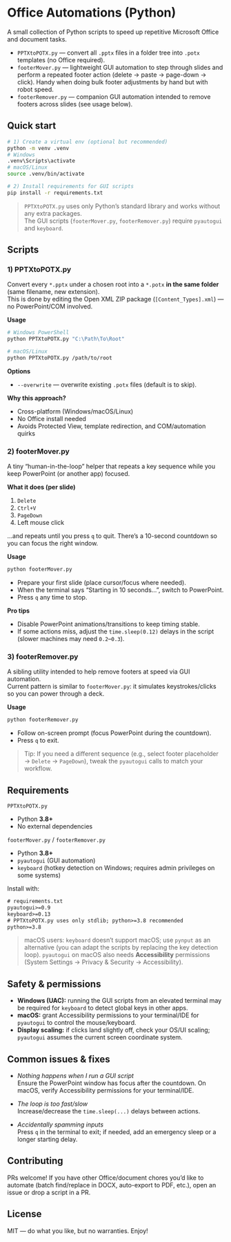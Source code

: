 # Office Automations (Python)

A small collection of Python scripts to speed up repetitive Microsoft Office and document tasks.

- `PPTXtoPOTX.py` — convert all `.pptx` files in a folder tree into `.potx` templates (no Office required).
- `footerMover.py` — lightweight GUI automation to step through slides and perform a repeated footer action (delete → paste → page-down → click). Handy when doing bulk footer adjustments by hand but with robot speed.
- `footerRemover.py` — companion GUI automation intended to remove footers across slides (see usage below).

## Quick start

```bash
# 1) Create a virtual env (optional but recommended)
python -m venv .venv
# Windows
.venv\Scripts\activate
# macOS/Linux
source .venv/bin/activate

# 2) Install requirements for GUI scripts
pip install -r requirements.txt
```

> `PPTXtoPOTX.py` uses only Python’s standard library and works without any extra packages.  
> The GUI scripts (`footerMover.py`, `footerRemover.py`) require `pyautogui` and `keyboard`.

## Scripts

### 1) PPTXtoPOTX.py

Convert every `*.pptx` under a chosen root into a `*.potx` **in the same folder** (same filename, new extension).  
This is done by editing the Open XML ZIP package (`[Content_Types].xml`) — no PowerPoint/COM involved.

**Usage**

```bash
# Windows PowerShell
python PPTXtoPOTX.py "C:\Path\To\Root"

# macOS/Linux
python PPTXtoPOTX.py /path/to/root
```

**Options**

- `--overwrite` — overwrite existing `.potx` files (default is to skip).

**Why this approach?**

- Cross-platform (Windows/macOS/Linux)
- No Office install needed
- Avoids Protected View, template redirection, and COM/automation quirks

### 2) footerMover.py

A tiny “human-in-the-loop” helper that repeats a key sequence while you keep PowerPoint (or another app) focused.

**What it does (per slide)**

1. `Delete`  
2. `Ctrl+V`  
3. `PageDown`  
4. Left mouse click

…and repeats until you press `q` to quit. There’s a 10-second countdown so you can focus the right window.

**Usage**

```bash
python footerMover.py
```

- Prepare your first slide (place cursor/focus where needed).
- When the terminal says “Starting in 10 seconds…”, switch to PowerPoint.
- Press `q` any time to stop.

**Pro tips**

- Disable PowerPoint animations/transitions to keep timing stable.
- If some actions miss, adjust the `time.sleep(0.12)` delays in the script (slower machines may need `0.2`–`0.3`).

### 3) footerRemover.py

A sibling utility intended to help remove footers at speed via GUI automation.  
Current pattern is similar to `footerMover.py`: it simulates keystrokes/clicks so you can power through a deck.

**Usage**

```bash
python footerRemover.py
```

- Follow on-screen prompt (focus PowerPoint during the countdown).
- Press `q` to exit.

> Tip: If you need a different sequence (e.g., select footer placeholder → `Delete` → `PageDown`), tweak the `pyautogui` calls to match your workflow.

## Requirements

`PPTXtoPOTX.py`  
- Python **3.8+**  
- No external dependencies

`footerMover.py` / `footerRemover.py`  
- Python **3.8+**  
- `pyautogui` (GUI automation)  
- `keyboard` (hotkey detection on Windows; requires admin privileges on some systems)

Install with:

```txt
# requirements.txt
pyautogui>=0.9
keyboard>=0.13
# PPTXtoPOTX.py uses only stdlib; python>=3.8 recommended
python>=3.8
```

> macOS users: `keyboard` doesn’t support macOS; use `pynput` as an alternative (you can adapt the scripts by replacing the key detection loop). `pyautogui` on macOS also needs **Accessibility** permissions (System Settings → Privacy & Security → Accessibility).

## Safety & permissions

- **Windows (UAC):** running the GUI scripts from an elevated terminal may be required for `keyboard` to detect global keys in other apps.
- **macOS:** grant Accessibility permissions to your terminal/IDE for `pyautogui` to control the mouse/keyboard.
- **Display scaling:** if clicks land slightly off, check your OS/UI scaling; `pyautogui` assumes the current screen coordinate system.

## Common issues & fixes

- *Nothing happens when I run a GUI script*  
  Ensure the PowerPoint window has focus after the countdown. On macOS, verify Accessibility permissions for your terminal/IDE.

- *The loop is too fast/slow*  
  Increase/decrease the `time.sleep(...)` delays between actions.

- *Accidentally spamming inputs*  
  Press `q` in the terminal to exit; if needed, add an emergency sleep or a longer starting delay.

## Contributing

PRs welcome! If you have other Office/document chores you’d like to automate (batch find/replace in DOCX, auto-export to PDF, etc.), open an issue or drop a script in a PR.

## License

MIT — do what you like, but no warranties. Enjoy!

